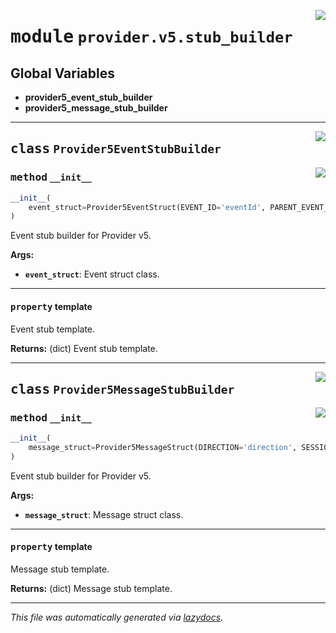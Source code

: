 <!-- markdownlint-disable -->

<a href="../../th2_data_services/provider/v5/stub_builder.py#L0"><img align="right" style="float:right;" src="https://img.shields.io/badge/-source-cccccc?style=flat-square"></a>

# <kbd>module</kbd> `provider.v5.stub_builder`




**Global Variables**
---------------
- **provider5_event_stub_builder**
- **provider5_message_stub_builder**


---

<a href="../../th2_data_services/provider/v5/stub_builder.py#L22"><img align="right" style="float:right;" src="https://img.shields.io/badge/-source-cccccc?style=flat-square"></a>

## <kbd>class</kbd> `Provider5EventStubBuilder`




<a href="../../th2_data_services/provider/v5/stub_builder.py#L23"><img align="right" style="float:right;" src="https://img.shields.io/badge/-source-cccccc?style=flat-square"></a>

### <kbd>method</kbd> `__init__`

```python
__init__(
    event_struct=Provider5EventStruct(EVENT_ID='eventId', PARENT_EVENT_ID='parentEventId', STATUS='successful', NAME='eventName', TYPE='type', BATCH_ID='batchId', IS_BATCHED='isBatched', EVENT_TYPE='eventType', END_TIMESTAMP='endTimestamp', START_TIMESTAMP='startTimestamp', ATTACHED_MESSAGES_IDS='attachedMessageIds', BODY='body')
)
```

Event stub builder for Provider v5. 



**Args:**
 
 - <b>`event_struct`</b>:  Event struct class. 


---

#### <kbd>property</kbd> template

Event stub template. 



**Returns:**
  (dict) Event stub template. 




---

<a href="../../th2_data_services/provider/v5/stub_builder.py#L54"><img align="right" style="float:right;" src="https://img.shields.io/badge/-source-cccccc?style=flat-square"></a>

## <kbd>class</kbd> `Provider5MessageStubBuilder`




<a href="../../th2_data_services/provider/v5/stub_builder.py#L55"><img align="right" style="float:right;" src="https://img.shields.io/badge/-source-cccccc?style=flat-square"></a>

### <kbd>method</kbd> `__init__`

```python
__init__(
    message_struct=Provider5MessageStruct(DIRECTION='direction', SESSION_ID='sessionId', MESSAGE_TYPE='messageType', CONNECTION_ID='connectionId', SESSION_ALIAS='sessionAlias', SUBSEQUENCE='subsequence', SEQUENCE='sequence', TIMESTAMP='timestamp', BODY='body', BODY_BASE64='bodyBase64', TYPE='type', MESSAGE_ID='messageId', ATTACHED_EVENT_IDS='attachedEventIds', LOOKUP_LIMIT_DAYS=0)
)
```

Event stub builder for Provider v5. 



**Args:**
 
 - <b>`message_struct`</b>:  Message struct class. 


---

#### <kbd>property</kbd> template

Message stub template. 



**Returns:**
  (dict) Message stub template. 






---

_This file was automatically generated via [lazydocs](https://github.com/ml-tooling/lazydocs)._
